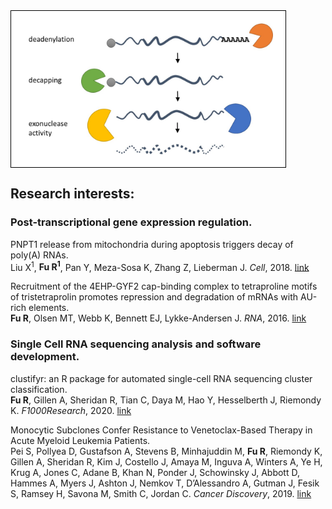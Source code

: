 <img align="center" width="399" height="210" src="decay.jpg" style="padding:20px;border:1px solid black;background-color:white;">

## Research interests:
### Post-transcriptional gene expression regulation.
PNPT1 release from mitochondria during apoptosis triggers decay of poly(A) RNAs.<br> Liu X<sup>1</sup>, __Fu R<sup>1</sup>__, Pan Y, Meza-Sosa K, Zhang Z, Lieberman J. _Cell_, 2018. [link](https://www.sciencedirect.com/science/article/pii/S0092867418305105)

Recruitment of the 4EHP-GYF2 cap-binding complex to tetraproline motifs of tristetraprolin promotes repression and degradation of mRNAs with AU-rich elements.<br> __Fu R__, Olsen MT, Webb K, Bennett EJ, Lykke-Andersen J. _RNA_, 2016. [link](https://rnajournal.cshlp.org/content/22/3/373.full.pdf)

### Single Cell RNA sequencing analysis and software development.
clustifyr: an R package for automated single-cell RNA sequencing cluster classification.<br> __Fu R__, Gillen A, Sheridan R, Tian C, Daya M, Hao Y, Hesselberth J, Riemondy K. _F1000Research_, 2020. [link](https://f1000research.com/articles/9-223)

Monocytic Subclones Confer Resistance to Venetoclax-Based Therapy in Acute Myeloid Leukemia Patients.<br> Pei S, Pollyea D, Gustafson A, Stevens B, Minhajuddin M, __Fu R__, Riemondy K, Gillen A, Sheridan R, Kim J, Costello J, Amaya M, Inguva A, Winters A, Ye H, Krug A, Jones C, Adane B, Khan N, Ponder J, Schowinsky J, Abbott D, Hammes A, Myers J, Ashton J, Nemkov T, D’Alessandro A, Gutman J, Fesik S, Ramsey H, Savona M, Smith C, Jordan C. _Cancer Discovery_, 2019. [link](https://cancerdiscovery.aacrjournals.org/content/10/4/536)
